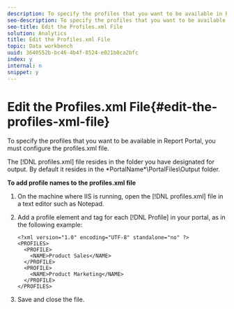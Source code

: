 ```yaml
---
description: To specify the profiles that you want to be available in Report Portal, you must configure the profiles.xml file.
seo-description: To specify the profiles that you want to be available in Report Portal, you must configure the profiles.xml file.
seo-title: Edit the Profiles.xml File
solution: Analytics
title: Edit the Profiles.xml File
topic: Data workbench
uuid: 3640552b-bc46-4b4f-8524-e021b0ca2bfc
index: y
internal: n
snippet: y
---
```


# Edit the Profiles.xml File{#edit-the-profiles-xml-file}

To specify the profiles that you want to be available in Report Portal, you must configure the profiles.xml file.

The [!DNL profiles.xml] file resides in the folder you have designated for output. By default it resides in the \*PortalName*\PortalFiles\Output folder.

**To add profile names to the profiles.xml file** 

1. On the machine where IIS is running, open the [!DNL profiles.xml] file in a text editor such as Notepad.
1. Add a profile element and tag for each [!DNL Profile] in your portal, as in the following example:

   ```
   <?xml version="1.0" encoding="UTF-8" standalone="no" ?>
   <PROFILES>
     <PROFILE>
       <NAME>Product Sales</NAME>
     </PROFILE>
     <PROFILE>
       <NAME>Product Marketing</NAME>
     </PROFILE>
   </PROFILES>
   ```

1. Save and close the file.
